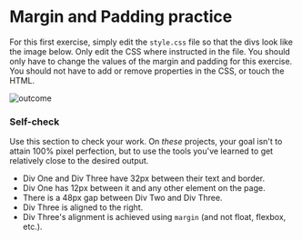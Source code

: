 # Margin and Padding practice

For this first exercise, simply edit the `style.css` file so that the
divs look like the image below. Only edit the CSS where instructed in
the file.  You should only have to change the values of the margin and
padding for this exercise. You should not have to add or remove
properties in the CSS, or touch the HTML.

![outcome](./desired-outcome.png)

### Self-check 
Use this section to check your work. On _these_ projects, your goal
isn't to attain 100% pixel perfection, but to use the tools you've
learned to get relatively close to the desired output.

- Div One and Div Three have 32px between their text and border.
- Div One has 12px between it and any other element on the page.
- There is a 48px gap between Div Two and Div Three.
- Div Three is aligned to the right.
- Div Three's alignment is achieved using `margin` (and not float, flexbox, etc.).

